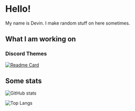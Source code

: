 # Hello!

My name is Devin. I make random stuff on here sometimes.

## What I am working on

### Discord Themes

[![Readme Card](https://github-readme-stats.vercel.app/api/pin/?username=devinkid1&repo=Pop)](https://github.com/devinkid1/Pop)

## Some stats

![GitHub stats](https://github-readme-stats.vercel.app/api?username=devinkid1)

![Top Langs](https://github-readme-stats.vercel.app/api/top-langs/?username=devinkid1)
